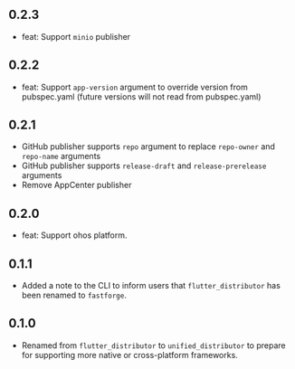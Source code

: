 ## 0.2.3

* feat: Support `minio` publisher

## 0.2.2

* feat: Support `app-version` argument to override version from pubspec.yaml (future versions will not read from pubspec.yaml)

## 0.2.1

* GitHub publisher supports `repo` argument to replace `repo-owner` and `repo-name` arguments
* GitHub publisher supports `release-draft` and `release-prerelease` arguments
* Remove AppCenter publisher

## 0.2.0

* feat: Support ohos platform.

## 0.1.1

- Added a note to the CLI to inform users that `flutter_distributor` has been renamed to `fastforge`.

## 0.1.0

- Renamed from `flutter_distributor` to `unified_distributor` to prepare for supporting more native or cross-platform frameworks.

